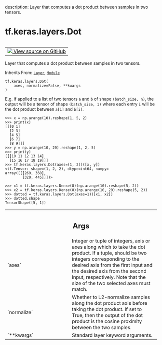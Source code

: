 description: Layer that computes a dot product between samples in two tensors.

<div itemscope itemtype="http://developers.google.com/ReferenceObject">
<meta itemprop="name" content="tf.keras.layers.Dot" />
<meta itemprop="path" content="Stable" />
<meta itemprop="property" content="__init__"/>
</div>

# tf.keras.layers.Dot

<!-- Insert buttons and diff -->

<table class="tfo-notebook-buttons tfo-api nocontent" align="left">
<td>
  <a target="_blank" href="https://github.com/keras-team/keras/tree/v2.15.0/keras/layers/merging/dot.py#L29-L206">
    <img src="https://www.tensorflow.org/images/GitHub-Mark-32px.png" />
    View source on GitHub
  </a>
</td>
</table>



Layer that computes a dot product between samples in two tensors.

Inherits From: [`Layer`](../../../tf/keras/layers/Layer.md), [`Module`](../../../tf/Module.md)

<pre class="devsite-click-to-copy prettyprint lang-py tfo-signature-link">
<code>tf.keras.layers.Dot(
    axes, normalize=False, **kwargs
)
</code></pre>



<!-- Placeholder for "Used in" -->

E.g. if applied to a list of two tensors `a` and `b` of shape
`(batch_size, n)`, the output will be a tensor of shape `(batch_size, 1)`
where each entry `i` will be the dot product between
`a[i]` and `b[i]`.

```
>>> x = np.arange(10).reshape(1, 5, 2)
>>> print(x)
[[[0 1]
  [2 3]
  [4 5]
  [6 7]
  [8 9]]]
>>> y = np.arange(10, 20).reshape(1, 2, 5)
>>> print(y)
[[[10 11 12 13 14]
  [15 16 17 18 19]]]
>>> tf.keras.layers.Dot(axes=(1, 2))([x, y])
<tf.Tensor: shape=(1, 2, 2), dtype=int64, numpy=
array([[[260, 360],
        [320, 445]]])>
```

```
>>> x1 = tf.keras.layers.Dense(8)(np.arange(10).reshape(5, 2))
>>> x2 = tf.keras.layers.Dense(8)(np.arange(10, 20).reshape(5, 2))
>>> dotted = tf.keras.layers.Dot(axes=1)([x1, x2])
>>> dotted.shape
TensorShape([5, 1])
```

<!-- Tabular view -->
 <table class="responsive fixed orange">
<colgroup><col width="214px"><col></colgroup>
<tr><th colspan="2"><h2 class="add-link">Args</h2></th></tr>

<tr>
<td>
`axes`<a id="axes"></a>
</td>
<td>
Integer or tuple of integers,
axis or axes along which to take the dot product. If a tuple, should
be two integers corresponding to the desired axis from the first
input and the desired axis from the second input, respectively. Note
that the size of the two selected axes must match.
</td>
</tr><tr>
<td>
`normalize`<a id="normalize"></a>
</td>
<td>
Whether to L2-normalize samples along the
dot product axis before taking the dot product.
If set to True, then the output of the dot product
is the cosine proximity between the two samples.
</td>
</tr><tr>
<td>
`**kwargs`<a id="**kwargs"></a>
</td>
<td>
Standard layer keyword arguments.
</td>
</tr>
</table>



